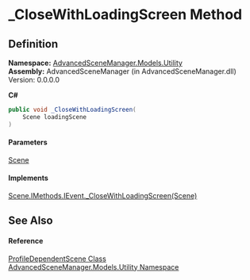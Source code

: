 # \_CloseWithLoadingScreen Method

## Definition

**Namespace:** [AdvancedSceneManager.Models.Utility](N_AdvancedSceneManager_Models_Utility.md)\
**Assembly:** AdvancedSceneManager (in AdvancedSceneManager.dll) Version: 0.0.0.0

**C#**

```c#
public void _CloseWithLoadingScreen(
	Scene loadingScene
)
```

#### Parameters

&#x20; [Scene](T_AdvancedSceneManager_Models_Scene.md)&#x20;

#### Implements

[Scene.IMethods.IEvent.\_CloseWithLoadingScreen(Scene)](M_AdvancedSceneManager_Models_Scene_IMethods_IEvent__CloseWithLoadingScreen.md)

## See Also

#### Reference

[ProfileDependentScene Class](T_AdvancedSceneManager_Models_Utility_ProfileDependentScene.md)\
[AdvancedSceneManager.Models.Utility Namespace](N_AdvancedSceneManager_Models_Utility.md)
